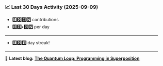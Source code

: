<!--START_STATS-->
### 📈 Last 30 Days Activity (2025-09-09)  
- **1️⃣0️⃣9️⃣7️⃣** contributions  
- **3️⃣6️⃣•5️⃣7️⃣** per day
---
- **1️⃣0️⃣1️⃣** day streak!
---
📝 **Latest blog:** [**The Quantum Loop: Programming in Superposition**](https://andriak.com/blog/quantum-loop)
<!--END_STATS-->
